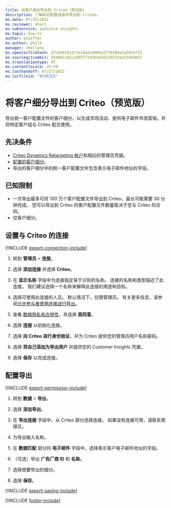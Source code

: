 ```yaml
---
title: 将客户细分导出到 Criteo（预览版）
description: 了解如何配置连接并导出到 Criteo。
ms.date: 07/25/2022
ms.reviewer: mhart
ms.subservice: audience-insights
ms.topic: how-to
author: pkieffer
ms.author: philk
manager: shellyha
ms.openlocfilehash: d7c8d6f0121fe18a6c886ba3776109a1a592ef33
ms.sourcegitcommit: 594081c82ca385f7143b3416378533aaf2d6d0d3
ms.translationtype: HT
ms.contentlocale: zh-CN
ms.lasthandoff: 07/27/2022
ms.locfileid: "9195325"
---
```

# <a name="export-segments-to-criteo-preview"></a>将客户细分导出到 Criteo（预览版）

导出统一客户配置文件的客户细分，以生成市场活动、提供电子邮件市场营销，并将特定客户组与 Criteo 配合使用。

## <a name="prerequisites"></a>先决条件

- [Criteo Dynamics Retargeting 帐户](https://www.criteo.com/login/)和相应的管理员凭据。
- [配置的客户细分](segments.md)。
- 导出的客户细分中的统一客户配置文件包含表示电子邮件地址的字段。

## <a name="known-limitations"></a>已知限制

- 一次导出最多可将 100 万个客户配置文件导出到 Criteo，最长可能需要 30 分钟完成。 您可以导出到 Criteo 的客户配置文件数量取决于您与 Criteo 的合同。
- 仅客户细分。

## <a name="set-up-connection-to-criteo"></a>设置与 Criteo 的连接

[!INCLUDE [export-connection-include](includes/export-connection-admn.md)]

1. 转到 **管理员** > **连接**。

1. 选择 **添加连接** 并选择 **Criteo**。

1. 在 **显示名称** 字段中为连接指定易于识别的名称。 连接的名称和类型描述了此连接。 我们建议选择一个名称来解释此连接的用途和目标。

1. 选择可使用此连接的人员。 默认情况下，仅限管理员。 有关更多信息，请参阅[允许参与者使用连接进行导出](connections.md#allow-contributors-to-use-a-connection-for-exports)。

1. 查看 [数据隐私和合规性](connections.md#data-privacy-and-compliance)，并选择 **我同意**。

1. 选择 **连接** 以初始化连接。

1. 选择 **向 Criteo 进行身份验证**，并为 Criteo 提供您的管理员用户名和密码。

1. 选择 **将自己添加为导出用户** 并提供您的 Customer Insights 凭据。

1. 选择 **保存** 以完成连接。

## <a name="configure-an-export"></a>配置导出

[!INCLUDE [export-permission-include](includes/export-permission.md)]

1. 转到 **数据** > **导出**。

1. 选择 **添加导出**。

1. 在 **导出连接** 字段中，从 Criteo 部分选择连接。 如果没有连接可用，请联系管理员。

1. 为导出输入名称。

1. 在 **数据匹配** 部分的 **电子邮件** 字段中，选择表示客户电子邮件地址的字段。

1. （可选）导出 **广告厂商 ID** 和 **名称**。

1. 选择想要导出的细分。

1. 选择 **保存**。

[!INCLUDE [export-saving-include](includes/export-saving.md)]

[!INCLUDE [footer-include](includes/footer-banner.md)]
